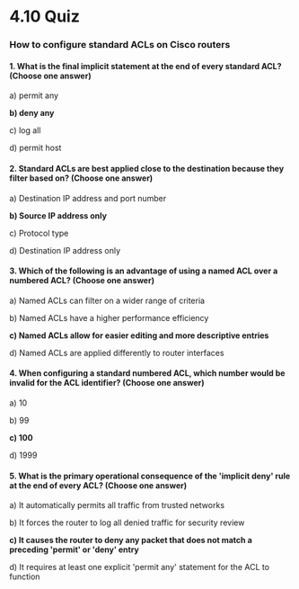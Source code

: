 # 4.10 Quiz

### How to configure standard ACLs on Cisco routers

#### 1. What is the final implicit statement at the end of every standard ACL? (Choose one answer)

a) permit any

**b) deny any**

c) log all

d) permit host

#### 2. Standard ACLs are best applied close to the destination because they filter based on? (Choose one answer)

a) Destination IP address and port number

**b) Source IP address only**

c) Protocol type

d) Destination IP address only

#### 3. Which of the following is an advantage of using a named ACL over a numbered ACL? (Choose one answer)

a) Named ACLs can filter on a wider range of criteria

b) Named ACLs have a higher performance efficiency

**c) Named ACLs allow for easier editing and more descriptive entries**

d) Named ACLs are applied differently to router interfaces

#### 4. When configuring a standard numbered ACL, which number would be invalid for the ACL identifier? (Choose one answer)

a) 10

b) 99

**c) 100**

d) 1999

#### 5. What is the primary operational consequence of the 'implicit deny' rule at the end of every ACL? (Choose one answer)

a) It automatically permits all traffic from trusted networks

b) It forces the router to log all denied traffic for security review

**c) It causes the router to deny any packet that does not match a preceding 'permit' or 'deny' entry**

d) It requires at least one explicit 'permit any' statement for the ACL to function
